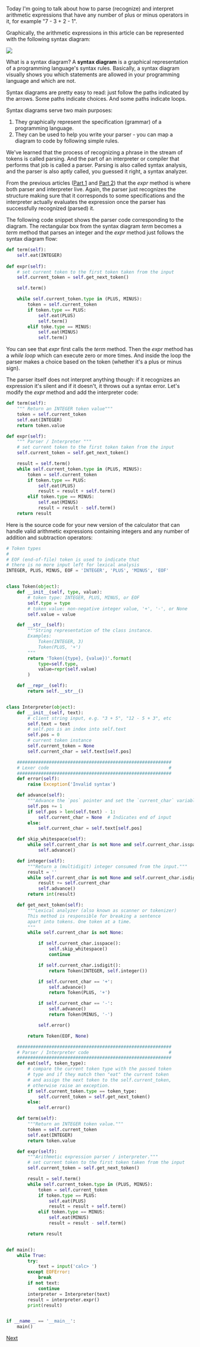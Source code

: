 Today I'm going to talk about how to parse (recognize) and interpret arithmetic expressions that have any number of plus or minus operators in it, for example "7 - 3 + 2 - 1".

Graphically, the arithmetic expressions in this article can be represented with the following syntax diagram:

![](./imgs/lsbasi_part3_syntax_diagram.png)

What is a syntax diagram? A **syntax diagram** is a graphical representation of a programming language's syntax rules. Basically, a syntax diagram visually shows you which statements are allowed in your programming language and which are not.

Syntax diagrams are pretty easy to read: just follow the paths indicated by the arrows. Some paths indicate choices. And some paths indicate loops.

Syntax diagrams serve two main purposes:

1. They graphically represent the specification (grammar) of a programming language.
1. They can be used to help you write your parser - you can map a diagram to code by following simple rules.

We've learned that the process of recognizing a phrase in the stream of tokens is called parsing. And the part of an interpreter or compiler that performs that job is called a parser. Parsing is also called syntax analysis, and the parser is also aptly called, you guessed it right, a syntax analyzer.

From the previous articles ([Part 1](./part-1.md) and [Part 2](./part-2.md)) that the *expr* method is where both parser and interpreter live. Again, the parser just recognizes the structure making sure that it corresponds to some specifications and the interpreter actually evaluates the expression once the parser has successfully recognized (parsed) it.

The following code snippet shows the parser code corresponding to the diagram. The rectangular box from the syntax diagram *term* becomes a *term* method that parses an integer and the *expr* method just follows the syntax diagram flow:

```python
def term(self):
    self.eat(INTEGER)
    
def expr(self):
    # set current token to the first token taken from the input
    self.current_token = self.get_next_token()

    self.term()

    while self.current_token.type in (PLUS, MINUS):
        token = self.current_token
        if token.type == PLUS:
            self.eat(PLUS)
            self.term()
        elif toke.type == MINUS:
            self.eat(MINUS)
            self.term()
```

You can see that *expr* first calls the *term* method. Then the *expr* method has a *while loop* which can execute zero or more times. And inside the loop the parser makes a choice based on the token (whether it's a plus or minus sign).

The parser itself does not interpret anything though: if it recognizes an expression it's silent and if it doesn't, it throws out a syntax error. Let's modify the *expr* method and add the interpreter code:

```python
def term(self):
    """ Return an INTEGER token value"""
    token = self.current_token
    self.eat(INTEGER)
    return token.value

def expr(self):
    """ Parser / Interpreter """
    # set current token to the first token taken from the input
    self.current_token = self.get_next_token()

    result = self.term()
    while self.current_token.type in (PLUS, MINUS):
        token = self.current_token
        if token.type == PLUS:
            self.eat(PLUS)
            result = result + self.term()
        elif token.type == MINUS:
            self.eat(MINUS)
            result = result - self.term()
    return result
```

Here is the source code for your new version of the calculator that can handle valid arithmetic expressions containing integers and any number of addition and subtraction operators:

```python
# Token types
#
# EOF (end-of-file) token is used to indicate that
# there is no more input left for lexical analysis
INTEGER, PLUS, MINUS, EOF = 'INTEGER', 'PLUS', 'MINUS', 'EOF'


class Token(object):
    def __init__(self, type, value):
        # token type: INTEGER, PLUS, MINUS, or EOF
        self.type = type
        # token value: non-negative integer value, '+', '-', or None
        self.value = value

    def __str__(self):
        """String representation of the class instance.
        Examples:
            Token(INTEGER, 3)
            Token(PLUS, '+')
        """
        return 'Token({type}, {value})'.format(
            type=self.type,
            value=repr(self.value)
        )

    def __repr__(self):
        return self.__str__()


class Interpreter(object):
    def __init__(self, text):
        # client string input, e.g. "3 + 5", "12 - 5 + 3", etc
        self.text = text
        # self.pos is an index into self.text
        self.pos = 0
        # current token instance
        self.current_token = None
        self.current_char = self.text[self.pos]

    ##########################################################
    # Lexer code                                             #
    ##########################################################
    def error(self):
        raise Exception('Invalid syntax')

    def advance(self):
        """Advance the `pos` pointer and set the `current_char` variable."""
        self.pos += 1
        if self.pos > len(self.text) - 1:
            self.current_char = None  # Indicates end of input
        else:
            self.current_char = self.text[self.pos]

    def skip_whitespace(self):
        while self.current_char is not None and self.current_char.isspace():
            self.advance()

    def integer(self):
        """Return a (multidigit) integer consumed from the input."""
        result = ''
        while self.current_char is not None and self.current_char.isdigit():
            result += self.current_char
            self.advance()
        return int(result)

    def get_next_token(self):
        """Lexical analyzer (also known as scanner or tokenizer)
        This method is responsible for breaking a sentence
        apart into tokens. One token at a time.
        """
        while self.current_char is not None:

            if self.current_char.isspace():
                self.skip_whitespace()
                continue

            if self.current_char.isdigit():
                return Token(INTEGER, self.integer())

            if self.current_char == '+':
                self.advance()
                return Token(PLUS, '+')

            if self.current_char == '-':
                self.advance()
                return Token(MINUS, '-')

            self.error()

        return Token(EOF, None)

    ##########################################################
    # Parser / Interpreter code                              #
    ##########################################################
    def eat(self, token_type):
        # compare the current token type with the passed token
        # type and if they match then "eat" the current token
        # and assign the next token to the self.current_token,
        # otherwise raise an exception.
        if self.current_token.type == token_type:
            self.current_token = self.get_next_token()
        else:
            self.error()

    def term(self):
        """Return an INTEGER token value."""
        token = self.current_token
        self.eat(INTEGER)
        return token.value

    def expr(self):
        """Arithmetic expression parser / interpreter."""
        # set current token to the first token taken from the input
        self.current_token = self.get_next_token()

        result = self.term()
        while self.current_token.type in (PLUS, MINUS):
            token = self.current_token
            if token.type == PLUS:
                self.eat(PLUS)
                result = result + self.term()
            elif token.type == MINUS:
                self.eat(MINUS)
                result = result - self.term()

        return result


def main():
    while True:
        try:
            text = input('calc> ')
        except EOFError:
            break
        if not text:
            continue
        interpreter = Interpreter(text)
        result = interpreter.expr()
        print(result)


if __name__ == '__main__':
    main()
```


[Next](./part-4.md)
